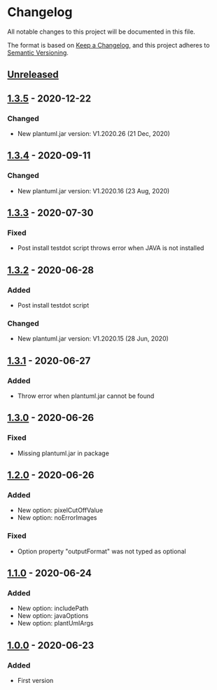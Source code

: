 # Changelog
All notable changes to this project will be documented in this file.

The format is based on [Keep a Changelog](https://keepachangelog.com/en/1.0.0/),
and this project adheres to [Semantic Versioning](https://semver.org/spec/v2.0.0.html).

## [Unreleased]

## [1.3.5] - 2020-12-22
### Changed
- New plantuml.jar version: V1.2020.26 (21 Dec, 2020)

## [1.3.4] - 2020-09-11
### Changed
- New plantuml.jar version: V1.2020.16 (23 Aug, 2020)

## [1.3.3] - 2020-07-30
### Fixed
- Post install testdot script throws error when JAVA is not installed

## [1.3.2] - 2020-06-28
### Added
- Post install testdot script
### Changed
- New plantuml.jar version: V1.2020.15 (28 Jun, 2020)

## [1.3.1] - 2020-06-27
### Added
- Throw error when plantuml.jar cannot be found

## [1.3.0] - 2020-06-26
### Fixed
- Missing plantuml.jar in package

## [1.2.0] - 2020-06-26
### Added
- New option: pixelCutOffValue
- New option: noErrorImages
### Fixed
- Option property "outputFormat" was not typed as optional

## [1.1.0] - 2020-06-24
### Added
- New option: includePath
- New option: javaOptions
- New option: plantUmlArgs

## [1.0.0] - 2020-06-23
### Added
- First version

[Unreleased]: https://github.com/krisztianb/plantuml-pipe/compare/v1.3.5...HEAD
[1.3.5]: https://github.com/krisztianb/plantuml-pipe/releases/tag/v1.3.5
[1.3.4]: https://github.com/krisztianb/plantuml-pipe/releases/tag/v1.3.4
[1.3.3]: https://github.com/krisztianb/plantuml-pipe/releases/tag/v1.3.3
[1.3.2]: https://github.com/krisztianb/plantuml-pipe/releases/tag/v1.3.2
[1.3.1]: https://github.com/krisztianb/plantuml-pipe/releases/tag/v1.3.1
[1.3.0]: https://github.com/krisztianb/plantuml-pipe/releases/tag/v1.3.0
[1.2.0]: https://github.com/krisztianb/plantuml-pipe/releases/tag/v1.2.0
[1.1.0]: https://github.com/krisztianb/plantuml-pipe/releases/tag/v1.1.0
[1.0.0]: https://github.com/krisztianb/plantuml-pipe/releases/tag/v1.0.0
